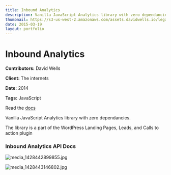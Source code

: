 ```yaml
---
title: Inbound Analytics
description: Vanilla JavaScript Analytics library with zero dependancies
thumbnail: https://s3-us-west-2.amazonaws.com/assets.davidwells.io/legacy/2015/04/1428443381_media_1428442899855.jpg
date: 2015-03-19
layout: portfolio
---
```


# Inbound Analytics

**Contributors:** David Wells

**Client:** The internets

**Date:** 2014

**Tags:** JavaScript

Read the [docs](http://inbound-analytic-docs.surge.sh/)

Vanilla JavaScript Analytics library with zero dependancies.

The library is a part of the WordPress Landing Pages, Leads, and Calls to action plugin

### Inbound Analytics API Docs

![](https://s3-us-west-2.amazonaws.com/assets.davidwells.io/work/inbound-analytics-media_1428442899855.jpg "media_1428442899855.jpg")

![](https://s3-us-west-2.amazonaws.com/assets.davidwells.io/work/inbound-analytics-media_1428443146802.jpg "media_1428443146802.jpg")
